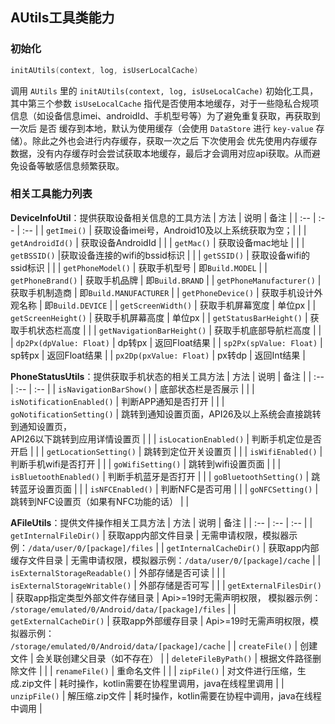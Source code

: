 ## AUtils工具类能力

### 初始化

```kotlin
initAUtils(context, log, isUserLocalCache)
```

调用 `AUtils` 里的 `initAUtils(context, log, isUseLocalCache)` 初始化工具，其中第三个参数 `isUseLocalCache`
指代是否使用本地缓存，对于一些隐私合规项信息（如设备信息imei、androidId、手机型号等）为了避免重复获取，再获取到一次后
是否 缓存到本地，默认为使用缓存（会使用 `DataStore` 进行 `key-value` 存储）。除此之外也会进行内存缓存，获取一次之后
下次使用会 优先使用内存缓存数据，没有内存缓存时会尝试获取本地缓存，最后才会调用对应api获取。从而避免设备等敏感信息频繁获取。

### 相关工具能力列表

**DeviceInfoUtil**：提供获取设备相关信息的工具方法
| 方法 | 说明 | 备注 |
| :-- | :-- | :-- |
| `getImei()` | 获取设备imei号，Android10及以上系统获取为空；| |
| `getAndroidId()` | 获取设备AndroidId | |
| `getMac()` | 获取设备mac地址 | |
| `getBSSID()` |获取设备连接的wifi的bssid标识 | |
| `getSSID()` | 获取设备wifi的ssid标识 | |
| `getPhoneModel()` | 获取手机型号 | 即`Build.MODEL` |
| `getPhoneBrand()` | 获取手机品牌 | 即`Build.BRAND` |
| `getPhoneManufacturer()` | 获取手机制造商 | 即`Build.MANUFACTURER` |
| `getPhoneDevice()` | 获取手机设计外观名称 | 即`Build.DEVICE` |
| `getScreenWidth()` | 获取手机屏幕宽度 | 单位px |
| `getScreenHeight()` | 获取手机屏幕高度 | 单位px |
| `getStatusBarHeight()` | 获取手机状态栏高度 | |
| `getNavigationBarHeight()` | 获取手机底部导航栏高度 | |
| `dp2Px(dpValue: Float)` | dp转px | 返回Float结果 |
| `sp2Px(spValue: Float)` | sp转px | 返回Float结果 |
| `px2Dp(pxValue: Float)` | px转dp | 返回Int结果 |

**PhoneStatusUtils**：提供获取手机状态的相关工具方法
| 方法 | 说明 | 备注 |
| :-- | :-- | :-- |
| `isNavigationBarShow()` | 底部状态栏是否展示 | |
| `isNotificationEnabled()` | 判断APP通知是否打开 | |
| `goNotificationSetting()` | 跳转到通知设置页面，API26及以上系统会直接跳转到通知设置页，</br>API26以下跳转到应用详情设置页 | |
| `isLocationEnabled()` | 判断手机定位是否开启 | |
| `getLocationSetting()` | 跳转到定位开关设置页 | |
| `isWifiEnabled()` | 判断手机wifi是否打开 | |
| `goWifiSetting()` | 跳转到wifi设置页面 | |
| `isBluetoothEnabled()` | 判断手机蓝牙是否打开 | |
| `goBluetoothSetting()` | 跳转蓝牙设置页面 | |
| `isNFCEnabled()` | 判断NFC是否可用 | |
| `goNFCSetting()` | 跳转到NFC设置页（如果有NFC功能的话） | |


**AFileUtils**：提供文件操作相关工具方法
| 方法 | 说明 | 备注 |
| :-- | :-- | :-- |
| `getInternalFileDir()` | 获取app内部文件目录 | 无需申请权限，模拟器示例：`/data/user/0/[package]/files` |
| `getInternalCacheDir()` | 获取app内部缓存文件目录 | 无需申请权限，模拟器示例：`/data/user/0/[package]/cache` |
| `isExternalStorageReadable()` | 外部存储是否可读 | |
| `isExternalStorageWritable()` | 外部存储是否可写 | |
| `getExternalFilesDir()` | 获取app指定类型外部文件存储目录 | Api>=19时无需声明权限， 模拟器示例：</br>`/storage/emulated/0/Android/data/[package]/files` |
| `getExternalCacheDir()` | 获取app外部缓存目录 | Api>=19时无需声明权限，模拟器示例：</br>`/storage/emulated/0/Android/data/[package]/cache` |
| `createFile()` | 创建文件 | 会关联创建父目录（如不存在） |
| `deleteFileByPath()` | 根据文件路径删除文件 | |
| `renameFile()` | 重命名文件 | |
| `zipFile()` | 对文件进行压缩，生成.zip文件 | 耗时操作，kotlin需要在协程里调用，java在线程里调用 |
| `unzipFile()` | 解压缩.zip文件 | 耗时操作，kotlin需要在协程中调用，java在线程中调用 |
